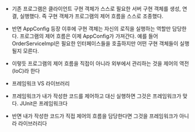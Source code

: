
 - 기존 프로그램은 클라이언트 구현 객체가 스스로 필요한 서버 구현 객체를 생성, 연결, 실행했다. 즉 구현 객체가 프로그램의 제어 흐름을 스스로 조종했다. 
 - 반면 AppConfig 등장 이후에 구현 객체는 자신의 로직을 실행하는 역할만 담당한다. 프로그램의 제어 흐름은 이제 AppConfig가 가져간다. 예를 들어 OrderServiceImpl은 필요한 인터페이스들을 호출하지만 어떤 구현 객체들이 실행될지 모른다.
 - 이렇듯 프로그램의 제어 흐름을 직접이 아니라 외부에서 관리하는 것을 제어의 역전(IoC)라 한다

- 프레임워크 VS 라이브러리
- 프레임워크가 내가 작성한 코드를 제어하고 대신 실행하면 그것은 프레임워크가 맞다. JUnit은 프레임워크다
- 반면 내가 작성한 코드가 직접 제어의 흐름을 담당한다면 그것을 프레임워크가 아니라 라이브러리다
 